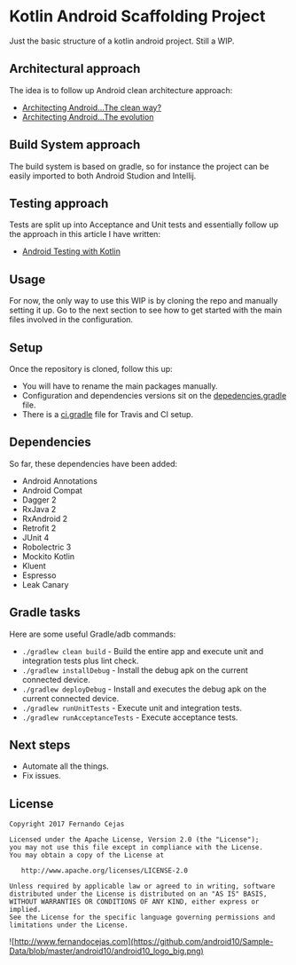 # Kotlin Android Scaffolding Project
Just the basic structure of a kotlin android project. Still a WIP.


Architectural approach
-----------------
The idea is to follow up Android clean architecture approach:
- [Architecting Android…The clean way?](http://fernandocejas.com/2014/09/03/architecting-android-the-clean-way/)
- [Architecting Android…The evolution](http://fernandocejas.com/2015/07/18/architecting-android-the-evolution/)


Build System approach
-----------------
The build system is based on gradle, so for instance the project can be easily imported to both Android Studion and Intellij. 


Testing approach
-----------------
Tests are split up into Acceptance and Unit tests and essentially follow up the approach in this article I have written: 
- [Android Testing with Kotlin](https://fernandocejas.com/2017/02/03/android-testing-with-kotlin/)


Usage
-----------------
For now, the only way to use this WIP is by cloning the repo and manually setting it up. Go to the next section to see how to get started with the main files involved in the configuration. 


Setup
-----------------
Once the repository is cloned, follow this up:
- You will have to rename the main packages manually.
- Configuration and dependencies versions sit on the [depedencies.gradle](https://github.com/android10/kotlin-android-scaffolding/blob/master/buildsystem/dependencies.gradle) file.
- There is a [ci.gradle](https://github.com/android10/kotlin-android-scaffolding/blob/master/buildsystem/ci.gradle) file for Travis and CI setup. 


Dependencies
-----------------
So far, these dependencies have been added:
- Android Annotations
- Android Compat
- Dagger 2 
- RxJava 2
- RxAndroid 2
- Retrofit 2
- JUnit 4
- Robolectric 3
- Mockito Kotlin
- Kluent
- Espresso
- Leak Canary


Gradle tasks
-----------------

Here are some useful Gradle/adb commands:

 * `./gradlew clean build` - Build the entire app and execute unit and integration tests plus lint check.
 * `./gradlew installDebug` - Install the debug apk on the current connected device.
 * `./gradlew deployDebug` - Install and executes the debug apk on the current connected device.
 * `./gradlew runUnitTests` - Execute unit and integration tests. 
 * `./gradlew runAcceptanceTests` - Execute acceptance tests.
 
 
Next steps
-----------------
- Automate all the things.
- Fix issues.
 
 
License
-----------------

    Copyright 2017 Fernando Cejas

    Licensed under the Apache License, Version 2.0 (the "License");
    you may not use this file except in compliance with the License.
    You may obtain a copy of the License at

       http://www.apache.org/licenses/LICENSE-2.0

    Unless required by applicable law or agreed to in writing, software
    distributed under the License is distributed on an "AS IS" BASIS,
    WITHOUT WARRANTIES OR CONDITIONS OF ANY KIND, either express or implied.
    See the License for the specific language governing permissions and
    limitations under the License.


![http://www.fernandocejas.com](https://github.com/android10/Sample-Data/blob/master/android10/android10_logo_big.png)
